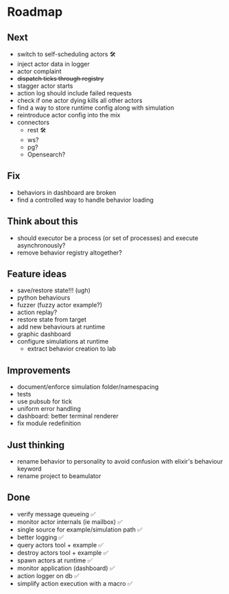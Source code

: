 # Roadmap

## Next
- switch to self-scheduling actors 🛠️
- inject actor data in logger
- actor complaint
- ~~dispatch ticks through registry~~
- stagger actor starts
- action log should include failed requests
- check if one actor dying kills all other actors
- find a way to store runtime config along with simulation
- reintroduce actor config into the mix
- connectors
  - rest 🛠️
  - ws?
  - pg?
  - Opensearch?

## Fix
- behaviors in dashboard are broken
- find a controlled way to handle behavior loading

## Think about this
- should executor be a process (or set of processes) and execute asynchronously?
- remove behavior registry altogether?

## Feature ideas
- save/restore state!!! (ugh)
- python behaviours
- fuzzer (fuzzy actor example?)
- action replay?
- restore state from target
- add new behaviours at runtime
- graphic dashboard
- configure simulations at runtime
  - extract behavior creation to lab

## Improvements
- document/enforce simulation folder/namespacing
- tests
- use pubsub for tick
- uniform error handling
- dashboard: better terminal renderer
- fix module redefinition

## Just thinking
- rename behavior to personality to avoid confusion with elixir's behaviour keyword
- rename project to beamulator

## Done
- verify message queueing ✅
- monitor actor internals (ie mailbox) ✅
- single source for example/simulation path ✅
- better logging ✅
- query actors tool + example ✅
- destroy actors tool + example ✅
- spawn actors at runtime ✅
- monitor application (dashboard) ✅
- action logger on db ✅
- simplify action execution with a macro ✅
